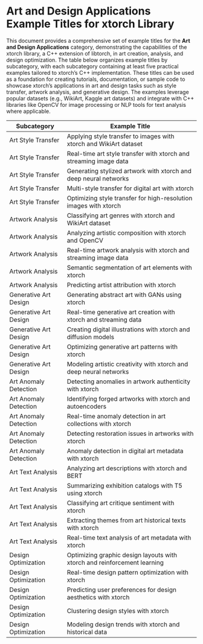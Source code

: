 # Art and Design Applications Example Titles for xtorch Library

This document provides a comprehensive set of example titles for the **Art and Design Applications** category, demonstrating the capabilities of the xtorch library, a C++ extension of libtorch, in art creation, analysis, and design optimization. The table below organizes example titles by subcategory, with each subcategory containing at least five practical examples tailored to xtorch’s C++ implementation. These titles can be used as a foundation for creating tutorials, documentation, or sample code to showcase xtorch’s applications in art and design tasks such as style transfer, artwork analysis, and generative design. The examples leverage popular datasets (e.g., WikiArt, Kaggle art datasets) and integrate with C++ libraries like OpenCV for image processing or NLP tools for text analysis where applicable.

| **Subcategory**                     | **Example Title**                                                                 |
|-------------------------------------|-----------------------------------------------------------------------------------|
| Art Style Transfer                 | Applying style transfer to images with xtorch and WikiArt dataset                 |
| Art Style Transfer                 | Real-time art style transfer with xtorch and streaming image data                |
| Art Style Transfer                 | Generating stylized artwork with xtorch and deep neural networks                 |
| Art Style Transfer                 | Multi-style transfer for digital art with xtorch                                  |
| Art Style Transfer                 | Optimizing style transfer for high-resolution images with xtorch                  |
| Artwork Analysis                   | Classifying art genres with xtorch and WikiArt dataset                            |
| Artwork Analysis                   | Analyzing artistic composition with xtorch and OpenCV                             |
| Artwork Analysis                   | Real-time artwork analysis with xtorch and streaming image data                  |
| Artwork Analysis                   | Semantic segmentation of art elements with xtorch                                 |
| Artwork Analysis                   | Predicting artist attribution with xtorch                                         |
| Generative Art Design              | Generating abstract art with GANs using xtorch                                    |
| Generative Art Design              | Real-time generative art creation with xtorch and streaming data                 |
| Generative Art Design              | Creating digital illustrations with xtorch and diffusion models                   |
| Generative Art Design              | Optimizing generative art patterns with xtorch                                    |
| Generative Art Design              | Modeling artistic creativity with xtorch and deep neural networks                 |
| Art Anomaly Detection              | Detecting anomalies in artwork authenticity with xtorch                           |
| Art Anomaly Detection              | Identifying forged artworks with xtorch and autoencoders                          |
| Art Anomaly Detection              | Real-time anomaly detection in art collections with xtorch                        |
| Art Anomaly Detection              | Detecting restoration issues in artworks with xtorch                              |
| Art Anomaly Detection              | Anomaly detection in digital art metadata with xtorch                             |
| Art Text Analysis                 | Analyzing art descriptions with xtorch and BERT                                   |
| Art Text Analysis                 | Summarizing exhibition catalogs with T5 using xtorch                              |
| Art Text Analysis                 | Classifying art critique sentiment with xtorch                                    |
| Art Text Analysis                 | Extracting themes from art historical texts with xtorch                          |
| Art Text Analysis                 | Real-time text analysis of art metadata with xtorch                               |
| Design Optimization                | Optimizing graphic design layouts with xtorch and reinforcement learning          |
| Design Optimization                | Real-time design pattern optimization with xtorch                                 |
| Design Optimization                | Predicting user preferences for design aesthetics with xtorch                     |
| Design Optimization                | Clustering design styles with xtorch                                              |
| Design Optimization                | Modeling design trends with xtorch and historical data                           |